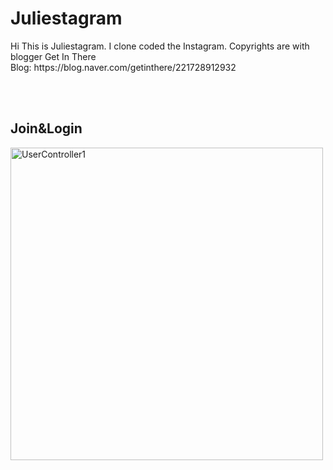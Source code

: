 <h1>Juliestagram</h1>
<p> Hi This is Juliestagram. I clone coded the Instagram. Copyrights are with blogger Get In There
  <br>Blog: https://blog.naver.com/getinthere/221728912932
</p>
<br>
<br>


<h2>Join&Login</h2>
<img src="https://user-images.githubusercontent.com/62527384/139563479-eafdf994-f1b7-47ca-b99a-3e86e4dfc6a1.gif" alt="UserController1" width="500">

